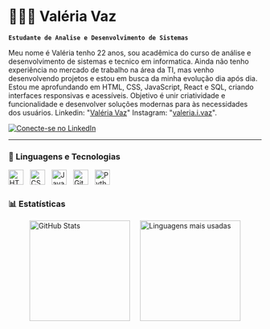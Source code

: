 # 👩🏻‍💻 Valéria Vaz

**`Estudante de Analise e Desenvolvimento de Sistemas`**

Meu nome é Valéria tenho 22 anos, sou acadêmica do curso de análise e desenvolvimento de sistemas e tecnico em informatica. Ainda não tenho experiência no mercado de trabalho na área da TI, mas venho desenvolvendo projetos e estou em busca da minha evolução dia após dia. Estou me aprofundando em HTML, CSS, JavaScript, React e SQL, criando interfaces responsivas e acessíveis. Objetivo é unir criatividade e funcionalidade e desenvolver soluções modernas para às necessidades dos usuários.
Linkedin: "[Valéria Vaz](https://www.linkedin.com/in/valeria-vaz-879550212/)"
Instagram: "[valeria.i.vaz](https://www.instagram.com/valeria.i.vaz/)".

<p align="left">
    <a href="https://www.linkedin.com/in/valeria-vaz-879550212/" target="_blank">
        <img 
            alt="Conecte-se no LinkedIn" 
            title="Conecte-se comigo no LinkedIn" 
            src="https://img.shields.io/badge/LinkedIn-Conecte--se-%230077B5?style=for-the-badge&logo=linkedin&logoColor=white"
        />
    </a>
</p>



---

### 🤖 Linguagens e Tecnologias

<img 
    align="left" 
    alt="HTML"
    title="HTML" 
    width="30px" 
    style="padding-right: 10px;" 
    src="https://cdn.jsdelivr.net/gh/devicons/devicon@latest/icons/html5/html5-original.svg" 
/>
<img 
    align="left" 
    alt="CSS" 
    title="CSS"
    width="30px" 
    style="padding-right: 10px;" 
    src="https://cdn.jsdelivr.net/gh/devicons/devicon@latest/icons/css3/css3-original.svg" 
/>
<img 
    align="left" 
    alt="JavaScript" 
    title="JavaScript"
    width="30px" 
    style="padding-right: 10px;" 
    src="https://cdn.jsdelivr.net/gh/devicons/devicon@latest/icons/javascript/javascript-original.svg" 
/>

<img 
    align="left" 
    alt="Git" 
    title="Git"
    width="30px" 
    style="padding-right: 10px;" 
    src="https://cdn.jsdelivr.net/gh/devicons/devicon@latest/icons/git/git-original.svg" 
/>
<img 
    align="left" 
    alt="Python" 
    title="Python"
    width="30px" 
    style="padding-right: 10px;" 
    src="https://cdn.jsdelivr.net/gh/devicons/devicon@latest/icons/python/python-original.svg" 
/>

<br/>
<br/>

### 📊 Estatísticas

<div style="display: flex; justify-content: center; align-items: center; gap: 20px;">
  <img 
    alt="GitHub Stats" 
    height="200" 
    src="https://github-readme-stats.vercel.app/api?username=ValeriaVaz&show_icons=true&theme=synthwave&include_all_commits=true&locale=pt-br" 
  />
  <img 
    alt="Linguagens mais usadas" 
    height="200" 
    src="https://github-readme-stats.vercel.app/api/top-langs/?username=ValeriaVaz&theme=synthwave&layout=compact&custom_title=Tecnologias&langs_count=9" 
  />
</div>



